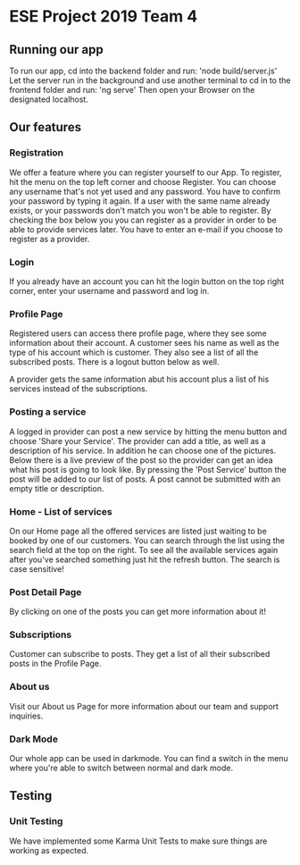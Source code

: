 <h1>ESE Project 2019 Team 4</h1>

<h2>Running our app</h2>
To run our app, cd into the backend folder and run: 'node build/server.js'
Let the server run in the background and use another terminal to cd in to the frontend  folder
and run: 'ng serve'
Then open your Browser on the designated localhost.

<h2>Our features</h2>

<h3>Registration</h3>
We offer a feature where you can register yourself to our App.
To register, hit the menu on the top left corner and choose Register.
You can choose any username that's not yet used and any password. You have
to confirm your password by typing it again.
If a user with the same name already exists, or your passwords don't match
you won't be able to register.
By checking the box below you you can register as a provider in order
to be able to provide services later. You have to enter an e-mail if you choose
to register as a provider.

<h3>Login</h3>
If you already have an account you can hit the login button on the top
right corner, enter your username and password and log in.

<h3>Profile Page</h3>
Registered users can access there profile page, where they see some
information about their account.
A customer sees his name as well as the type of his account which is customer.
They also see a list of all the subscribed posts.
There is a logout button below as well.

A provider gets the same information abut his account plus a list of his
services instead of the subscriptions.

<h3>Posting a service</h3>
A logged in provider can post a new service by hitting the menu button
and choose 'Share your Service'.
The provider can add a title, as well as a description of his service.
In addition he can choose one of the pictures.
Below there is a live preview of the post so the provider can
get an idea what his post is going to look like.
By pressing the 'Post Service' button the post will be added
to our list of posts. A post cannot be submitted with an empty
title or description.

<h3>Home - List of services</h3>
On our Home page all the offered services are listed just waiting to be booked
by one of our customers. You can search through the list using the
search field at the top on the right. To see all the available
services again after you've searched something just hit the refresh button.
The search is case sensitive!

<h3>Post Detail Page</h3>
By clicking on one of the posts you can get more information about it!

<h3>Subscriptions</h3>
Customer can subscribe to posts. They get a list of all their subscribed
posts in the Profile Page.

<h3>About us</h3>
Visit our About us Page for more information about our team and support
inquiries.

<h3>Dark Mode</h3>
Our whole app can be used in darkmode. You can find a switch in
the menu where you're able to switch between normal and dark mode.

<h2>Testing</h2>

<h3>Unit Testing</h3>
We have implemented some Karma Unit Tests to make sure things are
working as expected.
